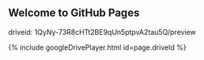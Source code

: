 ## Welcome to GitHub Pages
driveid: 1QyNy-73R8cHTt2BE9qUn5ptpvA2tau5Q/preview

{% include googleDrivePlayer.html id=page.driveId %}
